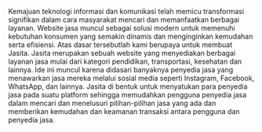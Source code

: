 Kemajuan teknologi informasi dan komunikasi telah memicu transformasi signifikan dalam cara masyarakat mencari dan memanfaatkan berbagai layanan. Website jasa muncul sebagai solusi modern untuk memenuhi kebutuhan konsumen yang semakin dinamis dan menginginkan kemudahan serta efisiensi. Atas dasar tersebutlah kami berupaya untuk membuat Jasita. Jasita merupakan sebuah website yang menyediakan berbagai layanan jasa mulai dari kategori pendidikan, transportasi, kesehatan dan lainnya. Ide ini muncul karena didasari banyaknya penyedia jasa yang menawarkan jasa mereka melalui sosial media seperti Instagram, Facebook, WhatsApp, dan lainnya. Jasita di bentuk untuk menyatukan para penyedia jasa pada suatu platform sehingga memudahkan pengguna penyedia jasa dalam mencari dan menelusuri pilihan-pilihan jasa yang ada dan memberikan kemudahan dan keamanan transaksi antara pengguna dan penyedia jasa.

